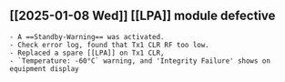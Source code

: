 ## [[2025-01-08 Wed]] [[LPA]] module defective
	- A ==Standby-Warning== was activated.
	- Check error log, found that Tx1 CLR RF too low.
	- Replaced a spare [[LPA]] on Tx1 CLR,
	- `Temperature: -60°C` warning, and 'Integrity Failure' shows on equipment display